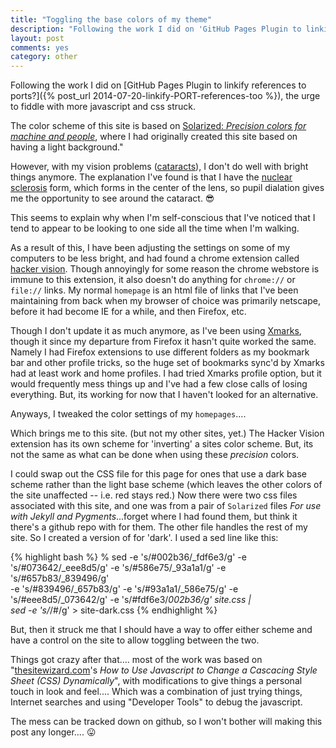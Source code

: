 ```yaml
---
title: "Toggling the base colors of my theme"
description: "Following the work I did on 'GitHub Pages Plugin to linkify references to ports?', the urge to fiddle with more javascript and css struck.  The color scheme of this site is based on Solarized: Precision colors for machine and people, where I had originally created this site based on having a light background."
layout: post
comments: yes
category: other
---
```


Following the work I did on
[GitHub Pages Plugin to linkify references to ports?]({% post_url 2014-07-20-linkify-PORT-references-too %}), the urge to
fiddle with more javascript and css struck.

The color scheme of this site is based on
[Solarized: *Precision colors for machine and people*](http://ethanschoonover.com/solarized), where I had originally created
this site based on having a light background."

However, with my vision problems ([cataracts][]), I don't do well with bright things anymore.  The explanation I've found is
that I have the [nuclear sclerosis][] form, which forms in the center of the lens, so pupil dialation gives me the
opportunity to see around the cataract. :sunglasses:

This seems to explain why when I'm self-conscious that I've noticed that I tend to appear to be looking to one side all the
time when I'm walking.

As a result of this, I have been adjusting the settings on some of my computers to be less bright, and had found a chrome
extension called [hacker vision][].  Though annoyingly for some reason the chrome webstore is immune to this extension, it
also doesn't do anything for `chrome://` or `file://` links.  My normal `homepage` is an html file of links that I've been
maintaining from back when my browser of choice was primarily netscape, before it had become IE for a while, and then
Firefox, etc.

Though I don't update it as much anymore, as I've been using [Xmarks][], though it since my departure from Firefox it hasn't
quite worked the same.  Namely I had Firefox extensions to use different folders as my bookmark bar and other profile tricks,
so the huge set of bookmarks sync'd by Xmarks had at least work and home profiles.  I had tried Xmarks profile option, but
it would frequently mess things up and I've had a few close calls of losing everything.  But, its working for now that I
haven't looked for an alternative.

Anyways, I tweaked the color settings of my `homepages`....

Which brings me to this site. (but not my other sites, yet.)  The Hacker Vision extension has its own scheme for 'inverting'
a sites color scheme.  But, its not the same as what can be done when using these *precision* colors.

I could swap out the CSS file for this page for ones that use a dark base scheme rather than the light base scheme (which
leaves the other colors of the site unaffected -- i.e. red stays red.)  Now there were two css files associated with this
site, and one was from a pair of `Solarized` files *For use with Jekyll and Pygments*...forget where I had found them, but
think it there's a github repo with for them.  The other file handles the rest of my site.  So I created a version of for
'dark'.  I used a sed line like this:

{% highlight bash %}
% sed -e 's/#002b36/_fdf6e3/g' -e 's/#073642/_eee8d5/g' -e 's/#586e75/_93a1a1/g' -e 's/#657b83/_839496/g' \
          -e 's/#839496/_657b83/g' -e 's/#93a1a1/_586e75/g' -e 's/#eee8d5/_073642/g' -e 's/#fdf6e3/_002b36/g' site.css | \
          sed -e 's/_/#/g' > site-dark.css
{% endhighlight %}

But, then it struck me that I should have a way to offer either scheme and have a control on the site to allow toggling
between the two.

Things got crazy after that....  most of the work was based on "[thesitewizard.com][]'s *How to Use Javascript to Change a
Cascacing Style Sheet (CSS) Dynamically*", with modifications to give things a personal touch in look and feel....  Which
was a combination of just trying things, Internet searches and using "Developer Tools" to debug the javascript.

The mess can be tracked down on github, so I won't bother will making this post any longer.... :stuck_out_tongue:

[cataracts]:            http://en.wikipedia.org/wiki/Cataract	
[nuclear sclerosis]:    http://en.wikipedia.org/wiki/Nuclear_sclerosis
[hacker vision]:        https://chrome.google.com/webstore/detail/hacker-vision/fommidcneendjonelhhhkmoekeicedej
[Xmarks]:               http://www.xmarks.com
[thesitewizard.com]:    http://www.thesitewizard.com/javascripts/change-style-sheets.shtml
